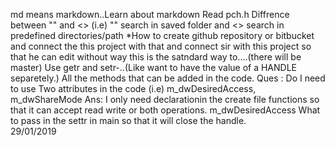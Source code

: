 md means markdown..Learn about markdown
 Read pch.h
Diffrence between "" and <> (i.e) "" search in saved folder and <> search in predefined directories/path
*How to create github repository or bitbucket and connect the this project with that and connect sir with this project so that he can edit without way this is the satndard way to....(there will be master)
Use getr and setr-..(Like want to have the value of a HANDLE separetely.)
All the methods that can be added in the code.
Ques : Do I need to use Two attributes in the code (i.e)  m_dwDesiredAccess, m_dwShareMode 
Ans: I only need declarationin the create file functions so that it can accept read write or both operations.
m_dwDesiredAccess
What to pass in the settr in main  so that it will close the handle.\
29/01/2019
